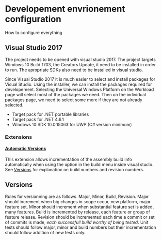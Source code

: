 # Developement envrionement configuration
How to configure everything

## Visual Studio 2017
The project needs to be opened with visual studio 2017. The project targets Windows 10 Build 1703, the Creators Update, it need to be installed in order to run. The apropriate SDKs also need to be installed in visual studio.

Since Visual Studio 2017 it is much easier to select and install packages for Visual Studio. Using the installer, we can install the packages required for developement. Selecting the Universal Windows Platform on the Workload page will select most of the packages we need. Then on the individual packages page, we need to select some more if they are not already selected.

* Target pack for .NET portable libraries
* Target pack for .NET 4.6.1
* Windows 10 SDK 10.0.15063 for UWP (C# version minimum)

### Extensions

#### [Automatic Versions](https://marketplace.visualstudio.com/items?itemName=PrecisionInfinity.AutomaticVersions)
This extension allows incrementation of the assembly build info automatically when using the option in the build menu inside visual studio. See [Versions](#versions) for explanation on build numbers and revision numbers.

## Versions
Rules for versionning are as follows. Major, Minor, Build, Revision. Major should increment when big changes in scope occur, new platform, major feature set. Minor should increment when substantial feature set is added, many features. Build is incremented by release, each feature or group of feature release. Revision should be incremented each time a commit or set of commits is made, *each successfull build worthy of being tested*. Unit tests should follow major, minor and build numbers but their incrementation should follow addition of new tests only.
